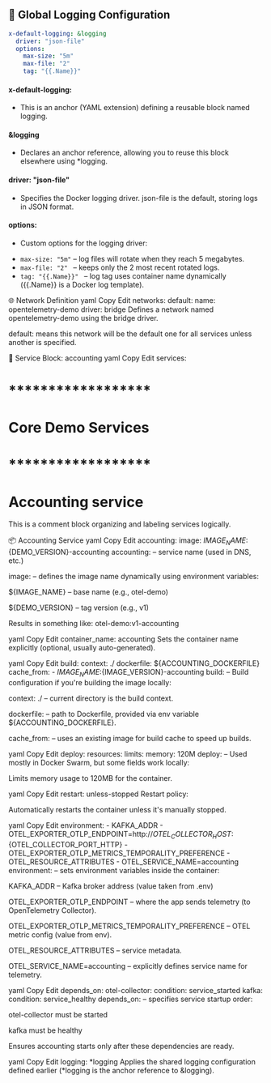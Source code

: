 ## 🔁 Global Logging Configuration
```yaml
x-default-logging: &logging
  driver: "json-file"
  options:
    max-size: "5m"
    max-file: "2"
    tag: "{{.Name}}"
```

#### x-default-logging: 
* This is an anchor (YAML extension) defining a reusable block named logging.

#### &logging
* Declares an anchor reference, allowing you to reuse this block elsewhere using *logging.

#### driver: "json-file" 
* Specifies the Docker logging driver. json-file is the default, storing logs in JSON format.

#### options: 
* Custom options for the logging driver:

- `max-size: "5m"` – log files will rotate when they reach 5 megabytes.
- `max-file: "2" ` – keeps only the 2 most recent rotated logs.
- `tag: "{{.Name}}" ` – log tag uses container name dynamically ({{.Name}} is a Docker log template).

🌐 Network Definition
yaml
Copy
Edit
networks:
  default:
    name: opentelemetry-demo
    driver: bridge
Defines a network named opentelemetry-demo using the bridge driver.

default: means this network will be the default one for all services unless another is specified.

🧱 Service Block: accounting
yaml
Copy
Edit
services:
  # ******************
  # Core Demo Services
  # ******************
  # Accounting service
This is a comment block organizing and labeling services logically.

📦 Accounting Service
yaml
Copy
Edit
  accounting:
    image: ${IMAGE_NAME}:${DEMO_VERSION}-accounting
accounting: – service name (used in DNS, etc.)

image: – defines the image name dynamically using environment variables:

${IMAGE_NAME} – base name (e.g., otel-demo)

${DEMO_VERSION} – tag version (e.g., v1)

Results in something like: otel-demo:v1-accounting

yaml
Copy
Edit
    container_name: accounting
Sets the container name explicitly (optional, usually auto-generated).

yaml
Copy
Edit
    build:
      context: ./
      dockerfile: ${ACCOUNTING_DOCKERFILE}
      cache_from:
        - ${IMAGE_NAME}:${IMAGE_VERSION}-accounting
build: – Build configuration if you're building the image locally:

context: ./ – current directory is the build context.

dockerfile: – path to Dockerfile, provided via env variable ${ACCOUNTING_DOCKERFILE}.

cache_from: – uses an existing image for build cache to speed up builds.

yaml
Copy
Edit
    deploy:
      resources:
        limits:
          memory: 120M
deploy: – Used mostly in Docker Swarm, but some fields work locally:

Limits memory usage to 120MB for the container.

yaml
Copy
Edit
    restart: unless-stopped
Restart policy:

Automatically restarts the container unless it's manually stopped.

yaml
Copy
Edit
    environment:
      - KAFKA_ADDR
      - OTEL_EXPORTER_OTLP_ENDPOINT=http://${OTEL_COLLECTOR_HOST}:${OTEL_COLLECTOR_PORT_HTTP}
      - OTEL_EXPORTER_OTLP_METRICS_TEMPORALITY_PREFERENCE
      - OTEL_RESOURCE_ATTRIBUTES
      - OTEL_SERVICE_NAME=accounting
environment: – sets environment variables inside the container:

KAFKA_ADDR – Kafka broker address (value taken from .env)

OTEL_EXPORTER_OTLP_ENDPOINT – where the app sends telemetry (to OpenTelemetry Collector).

OTEL_EXPORTER_OTLP_METRICS_TEMPORALITY_PREFERENCE – OTEL metric config (value from env).

OTEL_RESOURCE_ATTRIBUTES – service metadata.

OTEL_SERVICE_NAME=accounting – explicitly defines service name for telemetry.

yaml
Copy
Edit
    depends_on:
      otel-collector:
        condition: service_started
      kafka:
        condition: service_healthy
depends_on: – specifies service startup order:

otel-collector must be started

kafka must be healthy

Ensures accounting starts only after these dependencies are ready.

yaml
Copy
Edit
    logging: *logging
Applies the shared logging configuration defined earlier (*logging is the anchor reference to &logging).

